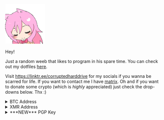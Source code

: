 <img src="assets/anime-pink-hair.gif">

Hey!

Just a random weeb that likes to program in his spare time. You can check out my dotfiles [here](https://github.com/corrupteddrive/dotfiles).

Visit https://linktr.ee/corruptedharddrive for my socials if you wanna be scarred for life. If you want to contact me I have [matrix](https://matrix.to/#/@corrupteddrive:matrix.org).
Oh and if you want to donate some crypto (which is *highly* appreciated) just check the drop-downs below. Thx :)

<details>
  <summary>BTC Address</summary>
  <br>
  <img src="assets/qrcode-btc.png">
  
  `bc1qkau4v6cljs8ugs84htfd3gzjx5pxuaxcf2zx03`
</details>

<details>
  <summary>XMR Address</summary>
  <br>
  <img src="assets/qrcode-xmr.png">
  
  `87KryMHCGneehZzZhDMVeMhqrSgyVysySZbTbTJJMCsFQtdmReX5QhXLSu7AbZrPVAV3fD78qi6Hm7JNXAk6QxgfHiPUmZ3`
</details>
 
<details>
  <summary>***NEW*** PGP Key</summary>
  <br>

This is my new PGP key. Do not trust any other keys, whether they be on a keyserver or otherwise. This is my *only* key.
~~~~~~~~~~~~~~~~~~~~~
-----BEGIN PGP PUBLIC KEY BLOCK-----

mQINBGOqcSIBEAC/QzvNQlAC51Iir3pKS+aAuV5xktqfgrAHlPQ43nhg0lTCZWQU
J7/Afo7qRMZ6XYMm3oL4owvZS8kCiyKiT2Ho1P78hA6XqCPpRMrM9900dj6VF12b
R/a9/RFqZ+btUSmmRx3Qpp6VyhrKgSyt0LvJNF/+QFxAAWFzQlpJYoQX4e4xaH3J
FK/K0oJidmUkjFHAsG1+XvVBqkTBDaeygCsqlj6gn5nZeu2MY5eda3aWD90jG6Ug
GZrkls04KlEN4emgwWMsRjtAmtDcBg7kR2HeNg4nA7ma9ATzLtIUeHq3Hp0KElv+
w5R1+iAdevoTuQIQSSXqtiMDWIcrSwjl7vkA9yKKFiJJPlEdR/m2AnFkPvtP1n98
jVUCo/DA0SHF3bXIPDAV40tHsXAqV2bdLZcLN6YW8SRz7L77psq01pkZJ/xI2Zri
VKRCJm9f7ZbdW4CvdVSeP8Efl85xrHVJZ2e7dbPea2KBR7cazOtyLr+11mzw/Zib
y4GCvUqBpWIndrzjy5u6dFtuK6r0GT2YiP+X8M/KQkxNPXwbeLjzEhL/qPleqsTL
6Kf4zPTnEJAyQWOO6iDHM7XxAFlshjWugapZE0gNalCOJO5kyS8WVpQVBBgDHMik
kc4QK3Zr0W/KNdXZtdOL/xLX+3+Ss+e+jV/WyEaouLaScKBZvR0a2jT9EQARAQAB
tB1jb3JydXB0ZWQgPGMwcnJ1cHRlZEB0dXRhLmlvPokCTgQTAQgAOBYhBH7O7IUr
2AYbzS7tdLq46vrOma+dBQJjqnEiAhsDBQsJCAcCBhUKCQgLAgQWAgMBAh4BAheA
AAoJELq46vrOma+d91kP/2Ac+Q/kjeX/L8DkZ4me17xnQKRRnmVV07N/0VGFKUUe
7nhMzsBknQZcebzNs2ihs3pxRJ8jIovH67xCSc6DJ+vW6IQb5ym4fsdW7iMe780i
t9MKm9TAviA5gfhZEQbNnEtLXp8fzc4AvghSygrGKRqsIrYX7+RJuU2CiqMgQILh
nDyEDVC+N8Nx0vQgpAwlG2BnzHatYsg0hAC4REB191h6p+2W7MpTTeXpCkAEL2tc
h6er/vyUTWmeLYHCMc8ATBxWmDN0j5VvL0FnztF6r24JZXAhpy7/AkOcT16ZTgcF
dJwIDsyag8QRup84gGRUt7lSGsx+F048qAPFZGq1GwM4Cm9tWGKUSK4uACEb5HhD
sl0brRSwPWI0lZxEg1vmMEtPO6WilRnoxtrXXylt6bdzizYacucmKrjztSMUzhqI
DU5FNvbO1NutZz8Pulbvq48MZC4HsPuDpTgSgCDsKDK0rB1+CLleTlg6tsrwGwlu
mCv4Lv7jgpOQtqnTCzeWOZicPfscx7mbTp+QRVWDyqM8ZZ0fPDnSmrCbsHHPz/cp
ykUd9JLDMicSj2eTNv87M6ifMafWpAz63CY441s7NbBZFCXN0IGRdiOgb0N15K53
9pLjsSFuQIypSRNY5c7lphjrHnhKmPsFmUFTlgjtsHcPRe840nzFs/waVxTu1dFy
uQINBGOqcSIBEADKY1zWlHsCHxxdzB/PmuUIxVVc4ZnJ6SoyahnioxTLCiBf05vA
r+7sH+3PAt/EwEi3ZpBVDVulstl1elW5wDZV2Z+KEx0rnt5KdYHr97i7XRLT4TF2
+ItZS2S2wdySx2bB+ovpIsp1TjK4Qnf7JwWgzNzeJt8fXeIM1nuSIuWwQ4QFrmPz
Niprf9yCSRvTjTcyDR0uhDeYYUcGyJejzBATsIj/9IocwBLF5igoG7vRv1GxRkqZ
I0KwJxkSgdndtn8oDZifZZQwCFHjJAoXZfVT8qiC0NEduW/lDr6OYWygsa7iisgI
XqS1EaaUR9c7AHJhxOxXZpTop1KszaMm5MM+T/48GCvDATWIgiLETC8XA4dJYhov
CJjdpITl7gMz/DYDtaglg2LQjTdElnJMYUWx1E1Vw/70P0mvz+lbd/4r6ORgRnVM
nqb9Fzc0sdn2JZVaKz1tsHPrZqyzUUhnqbvaz+NikOqa+vdZ9utS1fsjLm13s0z4
u0Wuia/vlrJvevsv3N+iwlsAwm/ACgIDSseVYs0X0FPmhsl9NhsdMhoQ4fFqp65G
x/vZ6i75bf41vtXLGF33k/7aT1VI2ruaJA6hSYfxM6vBHspjz8dQrXEWbozuVaBM
z9VAqrWbGRxSyLibC4LTwhVmDKm4TdGun13STSvZSBaAGjdU88zmhOy+4wARAQAB
iQI2BBgBCAAgFiEEfs7shSvYBhvNLu10urjq+s6Zr50FAmOqcSICGwwACgkQurjq
+s6Zr50gkRAAvD0ivcDA7PSBX2+IE0bZg/rs3iSXBlwf54ARmFFGZorCclGlaf8Q
ZwvS/a+FSFREzNZ9y6p7u8K8D1Oai34bwS7QDxnctYUt6cDDGJjNzNpDAw2gEgqz
a+WOSGo2mSw2aCspHx4ZXe3JmlDgDWw9261//frj3WCuzY2VAw3P0Bnfzf6/p1Es
GXgrl7W9MxSCcsmahutv/2iv0/9CpTDVQQK7MW7WquiFgo9AAASCr6qFYRVX0IUJ
/3h/ZMrmqczZn1cOJnyUjDhUSUyQkl3IZ/ivR49pu2hgszLo9e3NqIzzDziuYinl
A/hqqDW2FcFU/fHBDKHbNrmzeSgZo3n4kCoVrgCszPZvU+6Svg4Oqb5qb2/2FVtq
V7ggJUrtpNsg1rE3UmiVaD0mYOSMrvm9dEsIAK9NHGS5K5E8G7qAres4R9ruWLNB
b4oFmbdu1qtj++q2NokR1UxqaxKPscXjJZC0EFOmvYglB6VE3KEQTPUWcKJWtQ5Z
bw4W3NVDerJMrwhN323A15I87oNEdW1p1DymgFlUdqIfBEOX8QsAbPSvttrbf1Ee
4Lfr8dJ/NCXWN0dgNEOrEq2YHQee/yNi3ZIILFCIzmrwMdX/gftd8o8BJstL510J
om3IGWPGrvV5ULC6QFhvP97KEcRb+iM1ygreeH9tT5RHhXwBJ2LdvBc=
=V6U4
-----END PGP PUBLIC KEY BLOCK-----
~~~~~~~~~~~~~~~~~~~~~~~~~~~
Fingerprint: `7ECEEC852BD8061BCD2EED74BAB8EAFACE99AF9D`

Expires: `never` (unless I say otherwise, which will be in a signed message)


PGP signed message to confirm the changes made. Signed with old key found below.
~~~~~~~~~~~~~~~~~~~~~~~~~~~~~~~~~~~~~~~~~~~~~~~~~~~~
 -----BEGIN PGP SIGNED MESSAGE-----
Hash: SHA256

I, corrupted, hereby announce that I will no longer be using the PGP key of "A4B5564282F4C7843EE53B08E1B6370F9D63CB23". This PGP key shall be considered deprecated effective immediately. 
My new PGP key has the fingerprint of "7ECEEC852BD8061BCD2EED74BAB8EAFACE99AF9D" and under the same email address as this deprecated key.
The new PGP will be provided on my Github profile along with this message. The expiry of the deprecated key is: 01/02/2023.

Date of Message: 27/12/2022
Current Bitcoin Height: 769068
-----BEGIN PGP SIGNATURE-----

iQIzBAEBCAAdFiEEpLVWQoL0x4Q+5TsI4bY3D51jyyMFAmOqdvcACgkQ4bY3D51j
yyNIuA/+NmSATKMmXuz8RNu1Dr7i7KIgXR4uC/FOAp2U3reeIlAcllZ/JDuSYFZn
LRpodF+3MlZmSqIq9lrsW0gm3NrwJYZ7PD342RqaEjZA9dqzVtKrhS+fSDtF1Nqn
16YuQZsin50+7wIR/2db0ScLn+kEAtfXAsMtmebq490u9ivDvfg0xP7LW4iBwuL4
SCDx3pirAA2FCwBM7ksuy6YpdN4Btg0ToY5QAuid4VMwNX2nNT2SX18a/jPTOBp4
atIrHMxlV+A942DyxYTwcJ+RX+XLgrI4JFndtzo51fNEfEMEvjW0jXrFShDi3apk
XtbC+Sav548OuqvUWVQunxyOY6TTsisJNq04o8uYxOZMYfNKZv/jYvX8h7/c/YhW
7h2rzVb/GsxfsBxFu8l/6BWYnkGs9Vyvoy9dBTvwl4k3KnsUJnXuCRVp9dYJBNXZ
I1qICg32MI7rm5x1RnYZdNxbdLKFmV59Lc2ZQySb9K4EIXDhgwpk8bz75wOnyA8m
s77ZsrPRhK/xApEn1G4UtBQfkpE2V6ssSHUBaokHd5s+R8Qon0+MWIFBy+pQ2hIC
/zB5iOhGyUmf68NB6RpD8IoBC6WAcn6v6Jnv8OTZnmqOKFMyVrj6zkyiB1lDrkoU
buqPDbcCrsuZFT7bDeMPBAn0vCUB8Jw8TEpXSvceoOucSxcdtAY=
=KstF
-----END PGP SIGNATURE-----
~~~~~~~~~~~~~~~~~~~~~~~~~~~~~~~~~~~~~~~~~~~~~~~~~~~~~~~~~~~~~~~~~~~~~~~~~~
 
Now deprecated key to verify the above message:
~~~~~~~~~~~~~~~~~~~~~~~~~~~~~~~~~~~~~~~~~~~~~~~
-----BEGIN PGP PUBLIC KEY BLOCK-----

mQINBGNf2N0BEACdeQocD36hdIPunosUca4sbJVoy5orZvVJLTus1XXXKtEllWkb
GFycMXIQ7KDMjLh1ycsCwscCSr7TIbaPzlh0HRBMfhoslMezOKAeXykVEyaBOW8q
DSoXwGzfBfypMDwqnN80PGmW1FbU4rItArGzBtHH1Ux/o+nGV29hXvm8bMc9I2xW
0Wck9pRZG6+++8aL44QJ+5Dube9musr9ZJSYTWpZZ8128Z+zsShZPHSAxNZquFz7
qGmmrQpQu742wy4BlKwc8kNajzzZx0iDg7iYrYI2cM/rruER79MqqUHt6q6/q87o
xvcJ4MW7vUyImdoV2otzGz8+mEusJ2kKzS6NmFSoThk0+F3IY962ELAydTa5BK2H
IwdEBmqLjSj+NPCTuCmMf/78Vp+cRQ/LaR/yEtih9xXwj1N+/cmrZLnLb1Wmr+ET
m+WCDukswy0kpFz5n5wRP0dLwfLVLoqhxFVxNNTP1sd4JTX/JCXcfQH55862HDlm
lCfXenHhc1Sswm1ECCOv5yyVr8MgqD2+GX/ISIaGUGta/uLIKeF2IUWElfBWoulW
wWs0pKB45e9ambHTwcQG4I8gkGzfUQE9yOeP93NfkzlaZcU2uivBnv6dowR+P2bD
WmhuVYfIU0rvrcdEF7SB/O8KG1Icq6nPft8bN2qnn9mH0ZoYnd8mWAuo5wARAQAB
tB1jb3JydXB0ZWQgPGMwcnJ1cHRlZEB0dXRhLmlvPokCTgQTAQgAOAIbAwULCQgH
AgYVCgkICwIEFgIDAQIeAQIXgBYhBKS1VkKC9MeEPuU7COG2Nw+dY8sjBQJjX+kG
AAoJEOG2Nw+dY8sj9NAP/19xHgalC/ANe8lcovODub2gmzCDgUcsz9+gQkkqF7m7
EmlwcnvB4IVJm7vwVgEsYVChP80eR/i2HaN5Wios2WXqT65/84QTtdTE6m4dUqT9
FbEcxgOrxZespynSjE4tHjxvNO521mvrj4NfZ0VppRQmblLwvUVPteWFZcrquiik
BBKqJdEALiza1esaHPmbRcjjyugUO8UzpDkeg6qXXb3eqop/i/PqvJp7B80hjV9S
gnCXjqxuuWRYA3RHD/MOQ43V9jwyECPFeqObl5RbkFaGRYrACO2d/e7tNqKdk9DU
3zBDm20FehrQV02TU4SuYerVjmwopoGtsTC8sfVAji9w1L+Jukko9e35pKdLZzuK
wZUNnx26dnO2Wf/sHhsXjuZebIVYaHFvSP02C79Tv4RiaZwo8Lqvt/b3DLKcDzTI
/8ZoNFt0Jzch0GzAeTQ1qvgVwA3kRkj7k+ypp11GB05Ay0zUCtEJQ3tTimrRvOwb
tlW6B9ktvB2WOztN/B0hYSds4xrCcsIbaWzzR+WC2FcrjYwJ3dEZjGLoAcJd7XgP
48BZu5TJuWgkjo2ibAwHXvRS9iX+K8Sc8hwrSvYZ9QvrGZh9TAX+vfXGqkZgqbnJ
vS/gIVKB74pLGa/wk+iySGiUcIvRQc/eTXYR+vciKob3dZIkM31TKMnu7afKjTmj
uQINBGNf2UkBEACxk1BFPfHzF33wnAsA6CIwaR+Cd6Lyxf+mGdEb4X96fvR7AbF3
jjLhLcn10mvRXC9eScZ92AP6OnkG0Ij29uCca3HjbiPYLO4pYpYO/Jz6kVLduQFN
Xr6NN68WY97ny4lkEHsSE50vuhG+lShVPPA9ZqJYiNCJYusMafzkgs2/rjbNpGhn
5Uqhgy9hGkhvCHp9SaqsgFYkmjXo9p6fo5FORlOVru9hGlx+dWxMCsDNT/TQvRiy
J84yQeMN6b4rkfDw3qehol+q2zhUILLBgy8CoMAO8BcBOLYW0/ARZyeXRAyhBGvl
4YtLStpNBhA4AlOA8dvm9YMzyU2BjjvMBDKOCaE+hKHyhiLpBUfE/9obSrdLvGuk
Q9GVTrbk05OldplAOfr8qqYhgb/zIBs5hOfy9tAOLrO+e7C1jCTYRQk5weqMqVEu
oaF1HroEgSOzekKuL2JO/bAHazr4Q8NkF6vMr4pI/pHTk/iVl7NGns8yWUvnqj4A
nj4TNZIcy5zMFP0vL4Fe1G/TrLSb05LGnFlAYRWlnQTdLmy5os4PrmwdtPpgEziI
4VP1ekhcvMXjzRZghesAoO8EVvjmZfE776sICa5CQL+4fxBOH8lchmclw2/rY1FE
MHGUH9aljha1W1qsaOf4sVDA1Zf0Jn82F5tTxvYEv4yk9plh+LxImgjgdwARAQAB
iQI2BBgBCAAgFiEEpLVWQoL0x4Q+5TsI4bY3D51jyyMFAmNf2UkCGwwACgkQ4bY3
D51jyyOA1hAAmtQt0cZFVQ3g92ptK9+ljbaXJvVjUyGlToG+lBnbZElMmqf3jakf
VrASSzKNzrGpkwZ5z8TuOtrhpVj204rXDD8CP4pFdJV3dwE/m5nVo/kiiGP2TbYz
hBwtQUGvGdr89aOugfp79jaD1U4BErOgh3TrrQWo3t1yfMX5siIRaq7YN+PPKXV2
lxSVZUc5o4V/xEdRUx9GtEIooggmx7hv1+Jl8SYJIDW4jqYrCOSiAdnVebYcqkDh
Vm7I1m/bbhv03JYX5+em2ZYVrbiTc0X3USHBS+KQXOJjpd5MYmmu32HHZCJtRxeT
7B/ePG2suHHKPMC2gf9XQu7Eqoy61qujLNgnKwU1O8Q8R+FE2itHRlWSW902+HXM
+DNX9DyUCxO7ZwbGBzmcLfRyBfqDSKoZPwZ/saSNJjJvZ8S84EiYeLTUY4kTrejb
SUmt8ZcC3C8xd8AMACzONOyRiDcAykplrc06N6tKk82R4XXROcgU6ATJNxi5k84O
cjuSU4//dGtdfFBvMm0Z2FY2Rk9BMJgdXFYDzXOJ8vC4tExiHxtRxfu7jp2JCmSw
WqDUmrUZZFZupJoBZ04oLE/WFQRzUgb9DBrOPuAoLHaTf3IHQhJhs7e3sFnSuAUB
DAeeutQTcJLQ0tZ2BkAWYDV9PeAq/rOZMVIAGgLFvue8LncjtjtAjYk=
=+VMe
-----END PGP PUBLIC KEY BLOCK-----
~~~~~~~~~~~~~~~~~~~~~~~~~~~~~~~~~~~~~~~~~~~~~~~~~~~~~~~~~~~~~~~~~~~~~~~~~~~~~~~~
Fingerprint: `A4B5564282F4C7843EE53B08E1B6370F9D63CB23`

Expires: `28/12/2022` The key has been revoked as of `27/12/2022`.

</details>

